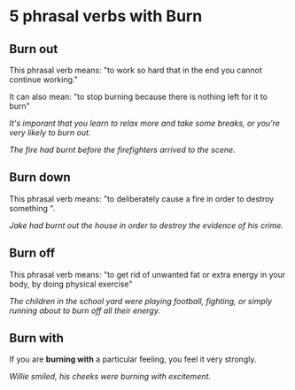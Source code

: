# 5 phrasal verbs with Burn

## Burn out

This phrasal verb means: "to work so hard that in the end you cannot
continue working."

It can also mean: "to stop burning because there is nothing left for it to burn"

_It's imporant that you learn to relax more and take some breaks, or you're very likely to burn out._

_The fire had burnt before the firefighters arrived to the scene._

## Burn down

This phrasal verb means: "to deliberately cause a fire in order to destroy something ".

_Jake had burnt out the house in order to destroy the evidence of his crime._

## Burn off

This phrasal verb means: "to get rid of unwanted fat or extra energy in
your body, by doing physical exercise"

_The children in the school yard were playing football, fighting, or simply running about to burn off all their energy._

## Burn with

If you are __burning with__ a particular feeling, you feel it very strongly.

_Willie smiled, his cheeks were burning with excitement._